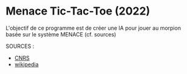 # Menace Tic-Tac-Toe (2022)

L'objectif de ce programme est de créer une IA pour jouer au morpion basée sur le système MENACE (cf. sources)

SOURCES :
- [CNRS](https://images.math.cnrs.fr/billets/une-machine-en-boites-dallumettes-qui-apprend-a-jouer-au-morpion/)
- [wikipedia](https://en.wikipedia.org/wiki/Matchbox_Educable_Noughts_and_Crosses_Engine)
